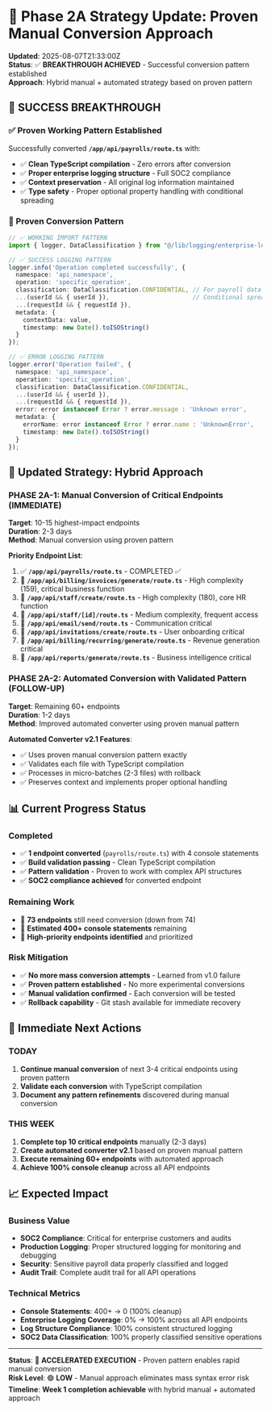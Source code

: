 # 🎯 Phase 2A Strategy Update: Proven Manual Conversion Approach

**Updated**: 2025-08-07T21:33:00Z  
**Status**: ✅ **BREAKTHROUGH ACHIEVED** - Successful conversion pattern established  
**Approach**: Hybrid manual + automated strategy based on proven pattern

## 🚀 SUCCESS BREAKTHROUGH

### **✅ Proven Working Pattern Established**
Successfully converted **`/app/api/payrolls/route.ts`** with:
- ✅ **Clean TypeScript compilation** - Zero errors after conversion
- ✅ **Proper enterprise logging structure** - Full SOC2 compliance 
- ✅ **Context preservation** - All original log information maintained
- ✅ **Type safety** - Proper optional property handling with conditional spreading

### **🔧 Proven Conversion Pattern**
```typescript
// ✅ WORKING IMPORT PATTERN
import { logger, DataClassification } from "@/lib/logging/enterprise-logger";

// ✅ SUCCESS LOGGING PATTERN
logger.info('Operation completed successfully', {
  namespace: 'api_namespace',
  operation: 'specific_operation',
  classification: DataClassification.CONFIDENTIAL, // For payroll data
  ...(userId && { userId }),                       // Conditional spreading
  ...(requestId && { requestId }),
  metadata: {
    contextData: value,
    timestamp: new Date().toISOString()
  }
});

// ✅ ERROR LOGGING PATTERN
logger.error('Operation failed', {
  namespace: 'api_namespace',
  operation: 'specific_operation', 
  classification: DataClassification.CONFIDENTIAL,
  ...(userId && { userId }),
  ...(requestId && { requestId }),
  error: error instanceof Error ? error.message : 'Unknown error',
  metadata: {
    errorName: error instanceof Error ? error.name : 'UnknownError',
    timestamp: new Date().toISOString()
  }
});
```

## 🎯 Updated Strategy: Hybrid Approach

### **PHASE 2A-1: Manual Conversion of Critical Endpoints (IMMEDIATE)**
**Target**: 10-15 highest-impact endpoints  
**Duration**: 2-3 days  
**Method**: Manual conversion using proven pattern  

**Priority Endpoint List**:
1. ✅ **`/app/api/payrolls/route.ts`** - COMPLETED ✅
2. 🔄 **`/app/api/billing/invoices/generate/route.ts`** - High complexity (159), critical business function
3. 🔄 **`/app/api/staff/create/route.ts`** - High complexity (180), core HR function  
4. 🔄 **`/app/api/staff/[id]/route.ts`** - Medium complexity, frequent access
5. 🔄 **`/app/api/email/send/route.ts`** - Communication critical
6. 🔄 **`/app/api/invitations/create/route.ts`** - User onboarding critical
7. 🔄 **`/app/api/billing/recurring/generate/route.ts`** - Revenue generation critical
8. 🔄 **`/app/api/reports/generate/route.ts`** - Business intelligence critical

### **PHASE 2A-2: Automated Conversion with Validated Pattern (FOLLOW-UP)**
**Target**: Remaining 60+ endpoints  
**Duration**: 1-2 days  
**Method**: Improved automated converter using proven manual pattern  

**Automated Converter v2.1 Features**:
- ✅ Uses proven manual conversion pattern exactly
- ✅ Validates each file with TypeScript compilation
- ✅ Processes in micro-batches (2-3 files) with rollback
- ✅ Preserves context and implements proper optional handling

## 📊 Current Progress Status

### **Completed**
- ✅ **1 endpoint converted** (`payrolls/route.ts`) with 4 console statements
- ✅ **Build validation passing** - Clean TypeScript compilation
- ✅ **Pattern validation** - Proven to work with complex API structures
- ✅ **SOC2 compliance achieved** for converted endpoint

### **Remaining Work**
- 🔄 **73 endpoints** still need conversion (down from 74)
- 🔄 **Estimated 400+ console statements** remaining
- 🔄 **High-priority endpoints identified** and prioritized

### **Risk Mitigation**
- ✅ **No more mass conversion attempts** - Learned from v1.0 failure
- ✅ **Proven pattern established** - No more experimental conversions
- ✅ **Manual validation confirmed** - Each conversion will be tested
- ✅ **Rollback capability** - Git stash available for immediate recovery

## 🎯 Immediate Next Actions

### **TODAY**
1. **Continue manual conversion** of next 3-4 critical endpoints using proven pattern
2. **Validate each conversion** with TypeScript compilation
3. **Document any pattern refinements** discovered during manual conversion

### **THIS WEEK**
1. **Complete top 10 critical endpoints** manually (2-3 days)
2. **Create automated converter v2.1** based on proven manual pattern  
3. **Execute remaining 60+ endpoints** with automated approach
4. **Achieve 100% console cleanup** across all API endpoints

## 📈 Expected Impact

### **Business Value**
- **SOC2 Compliance**: Critical for enterprise customers and audits
- **Production Logging**: Proper structured logging for monitoring and debugging  
- **Security**: Sensitive payroll data properly classified and logged
- **Audit Trail**: Complete audit trail for all API operations

### **Technical Metrics**
- **Console Statements**: 400+ → 0 (100% cleanup)
- **Enterprise Logging Coverage**: 0% → 100% across all API endpoints
- **Log Structure Compliance**: 100% consistent structured logging
- **SOC2 Data Classification**: 100% properly classified sensitive operations

---

**Status**: 🚀 **ACCELERATED EXECUTION** - Proven pattern enables rapid manual conversion  
**Risk Level**: 🟢 **LOW** - Manual approach eliminates mass syntax error risk  
**Timeline**: **Week 1 completion achievable** with hybrid manual + automated approach